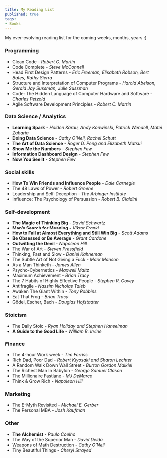 ```yaml
---
title: My Reading List
published: true
tags:
- Books
---
```


My ever-evolving reading list for the coming weeks, months, years :) 

### Programming

* Clean Code - *Robert C. Martin*
* Code Complete - *Steve McConnell*
* Head First Design Patterns - *Eric Freeman, Elisabeth Robson, Bert Bates, Kathy Sierra*
* Structure and Interpretation of Computer Programs - *Harold Abelson, Gerald Jay Sussman, Julie Sussman*
* Code: The Hidden Language of Computer Hardware and Software - *Charles Petzold*
* Agile Software Development Principles - *Robert C. Martin*

### Data Science / Analytics

* **Learning Spark** - *Holden Karau, Andy Konwinski, Patrick Wendell, Matei Zaharia*
* **Doing Data Science** - *Cathy O'Neil, Rachel Schutt*
* **The Art of Data Science** - *Roger D. Peng and Elizabeth Matsui*
* **Show Me the Numbers** - *Stephen Few*
* **Information Dashboard Design** - *Stephen Few*
* **Now You See It** - *Stephen Few*

### Social skills

* **How To Win Friends and Influence People** - *Dale Carnegie*
* The 48 Laws of Power - *Robert Greene*
* Leadership and Self-Deception - *The Arbinger Institute*
* Influence: The Psychology of Persuasion - *Robert B. Cialdini*

### Self-development

* **The Magic of Thinking Big** - *David Schwartz*
* **Man’s Search for Meaning** - *Viktor Frankl*
* **How to Fail at Almost Everything and Still Win Big** - *Scott Adams*
* **Be Obsessed or Be Average** - *Grant Cardone*
* **Outwitting the Devil** - *Napoleon Hill*
* The War of Art - *Steven Pressfield*
* Thinking, Fast and Slow - *Daniel Kahneman*
* The Subtle Art of Not Giving a Fuck - *Mark Manson*
* As a Man Thinketh - *James Allen*
* Psycho-Cybernetics - *Maxwell Maltz*
* Maximum Achievement - *Brian Tracy* 
* The 7 Habits of Highly Effective People - *Stephen R. Covey*
* Antifragile - *Nassim Nicholas Taleb*
* Awaken The Giant Within - *Tony Robbins*
* Eat That Frog - *Brian Tracy*
* Gödel, Escher, Bach - *Douglas Hofstadter*

### Stoicism

* The Daily Stoic - *Ryan Holiday and Stephen Hanselman*
* **A Guide to the Good Life** - *William B. Irvine*

### Finance

* The 4-hour Work week - *Tim Ferriss*
* Rich Dad, Poor Dad - *Robert Kiyosaki and Sharon Lechter*
* A Random Walk Down Wall Street - *Burton Gordon Malkiel*
* The Richest Man In Babylon - *George Samuel Clason*
* The Millionaire Fastlane - *MJ DeMarco*
* Think & Grow Rich - *Napoleon Hill*

### Marketing

* The E-Myth Revisited - *Michael E. Gerber*
* The Personal MBA - *Josh Kaufman*

### Other

* **The Alchemist** - *Paulo Coelho*
* The Way of the Superior Man - *David Deida*
* Weapons of Math Destruction - *Cathy O’Neil*
* Tiny Beautiful Things - *Cheryl Strayed*